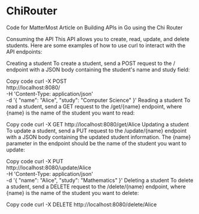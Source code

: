 # ChiRouter
Code for MatterMost Article on Building APIs in Go using the Chi Router


Consuming the API
This API allows you to create, read, update, and delete students. Here are some examples of how to use curl to interact with the API endpoints:

Creating a student
To create a student, send a POST request to the / endpoint with a JSON body containing the student's name and study field:

Copy code
curl -X POST \
  http://localhost:8080/ \
  -H 'Content-Type: application/json' \
  -d '{
	"name": "Alice",
	"study": "Computer Science"
}'
Reading a student
To read a student, send a GET request to the /get/{name} endpoint, where {name} is the name of the student you want to read:

Copy code
curl -X GET http://localhost:8080/get/Alice
Updating a student
To update a student, send a PUT request to the /update/{name} endpoint with a JSON body containing the updated student information. The {name} parameter in the endpoint should be the name of the student you want to update:

Copy code
curl -X PUT \
  http://localhost:8080/update/Alice \
  -H 'Content-Type: application/json' \
  -d '{
	"name": "Alice",
	"study": "Mathematics"
}'
Deleting a student
To delete a student, send a DELETE request to the /delete/{name} endpoint, where {name} is the name of the student you want to delete:

Copy code
curl -X DELETE http://localhost:8080/delete/Alice
